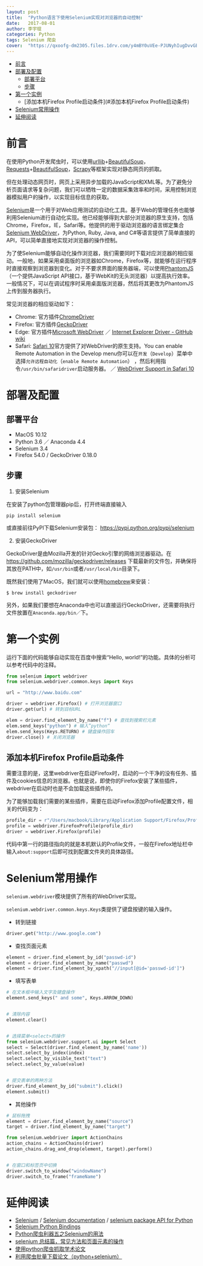 ```yaml
---
layout: post
title:  "Python语言下使用Selenium实现对浏览器的自动控制"
date:   2017-08-01
author: 李宇琨
categories: Python
tags: Selenium 爬虫
cover:  "https://qxoofg-dm2305.files.1drv.com/y4mBY0uVEe-PJUNyhIugDvvGE6dv0nK7LWs-FST9h8ZTsDwxjYRPYEOMjWVn9AjrxWqY5fenVeUF1RJdiO5f4lapIkohlhWaPdLDJCgagNLO2dTzqss86bTU9qH70ycta7uz_4BelqJSKcDHJKmLCLn1DeAPiNwEonzopcsvesEBOh6sXQ9uLpGO9zIBP6tv9Wnqny7XFuy2OCvVsdBxmKE2Q?width=5814&height=3784&cropmode=none"
---
```


<!-- TOC -->

- [前言](#前言)
- [部署及配置](#部署及配置)
    - [部署平台](#部署平台)
    - [步骤](#步骤)
- [第一个实例](#第一个实例)
    - [添加本机Firefox Profile启动条件](#添加本机Firefox Profile启动条件)
- [Selenium常用操作](#Selenium常用操作)
- [延伸阅读](#延伸阅读)

<!-- /TOC -->

# 前言

在使用Python开发爬虫时，可以使用[urllib](https://docs.python.org/3/library/urllib.html)+[BeautifulSoup](https://www.crummy.com/software/BeautifulSoup/)，[Requests](http://docs.python-requests.org/en/master/)+[BeautifulSoup](https://www.crummy.com/software/BeautifulSoup/)，[Scrapy](https://scrapy.org/)等框架实现对静态网页的抓取。

但在处理动态网页时，网页上采用异步加载的JavaScript和XML等。为了避免分析页面请求等复杂问题，我们可以牺牲一定的数据采集效率和时间，采用控制浏览器模拟用户的操作，以实现目标信息的获取。

[Selenium](http://www.seleniumhq.org/)是一个用于对Web应用测试的自动化工具。基于Web的管理任务也能够利用Selenium进行自动化实现。他已经能够得到大部分浏览器的原生支持，包括Chrome，Firefox，IE，Safari等。他提供的用于驱动浏览器的语言绑定集合[Selenium WebDriver](http://www.seleniumhq.org/projects/webdriver/)，为Python, Ruby, Java, and C#等语言提供了简单直接的API，可以简单直接地实现对浏览器的操作控制。

为了使Selenium能够自动化操作浏览器，我们需要同时下载对应浏览器的相应驱动。一般地，如果采用桌面版的浏览器如Chrome，Firefox等，就能够在运行程序时直接观察到浏览器到变化。对于不要求界面的服务器端，可以使用[PhantomJS](http://phantomjs.org/)（一个提供JavaScript API接口，基于WebKit的无头浏览器）以提高执行效率。一般情况下，可以在调试程序时采用桌面版浏览器，然后将其更改为PhantomJS上传到服务器执行。

常见浏览器的相应驱动如下：

* Chrome: 官方插件[ChromeDriver](https://sites.google.com/a/chromium.org/chromedriver/)
* Firefox: 官方插件[GeckoDriver](https://github.com/mozilla/geckodriver/releases)
* Edge: 官方插件[Microsoft WebDriver](https://developer.microsoft.com/en-us/microsoft-edge/tools/webdriver/) ／ [Internet Explorer Driver - GitHub wiki](https://github.com/SeleniumHQ/selenium/wiki/InternetExplorerDriver)
* Safari: [Safari 10](https://developer.apple.com/library/content/releasenotes/General/WhatsNewInSafari/Articles/Safari_10_0.html)官方提供了对WebDriver的原生支持。You can enable Remote Automation in the Develop menu你可以在`开发`（`Develop`）菜单中选择`允许远程自动化`（`enable Remote Automation`） ，然后利用指令`/usr/bin/safaridriver`启动服务器。 ／ [WebDriver Support in Safari 10](https://webkit.org/blog/6900/webdriver-support-in-safari-10/)

# 部署及配置

## 部署平台

* MacOS 10.12
* Python 3.6 ／ Anaconda 4.4
* Selenium 3.4
* Firefox 54.0 / GeckoDriver 0.18.0

## 步骤

1. 安装Selenium

在安装了python包管理器pip后，打开终端直接输入

```
pip install selenium
```

或直接前往PyPI下载Selenium安装包：
https://pypi.python.org/pypi/selenium

2. 安装GeckoDriver

GeckoDriver是由Mozilla开发的针对Gecko引擎的网络浏览器驱动。在 https://github.com/mozilla/geckodriver/releases 下载最新的文件包，并确保将其放在PATH中，如`/usr/bin`或者`/usr/local/bin`目录下。

既然我们使用了MacOS，我们就可以使用[homebrew](https://brew.sh/)来安装：

```
$ brew install geckodriver
```
另外，如果我们要想在Anaconda中也可以直接运行GeckoDriver，还需要将执行文件放置在`Anaconda.app/bin／`下。

# 第一个实例

运行下面的代码能够自动实现在百度中搜索“Hello, world!”的功能。具体的分析可以参考代码中的注释。

```python
from selenium import webdriver
from selenium.webdriver.common.keys import Keys

url = "http://www.baidu.com"

driver = webdriver.Firefox() # 打开浏览器窗口
driver.get(url) # 转到目标URL

elem = driver.find_element_by_name("f") # 查找到搜索栏元素
elem.send_keys("python") # 输入”python“
elem.send_keys(Keys.RETURN) # 键盘操作回车
driver.close() # 关闭浏览器
```

## 添加本机Firefox Profile启动条件

需要注意的是，这里webdriver在启动Firefox时，启动的一个干净的没有任务、插件及cookies信息的浏览器。也就是说，即使你的Firefox安装了某些插件，webdriver在启动时也是不会加载这些插件的。

为了能够加载我们需要的某些插件，需要在启动Firefox添加Profile配置文件，相关的代码变为：

```python
profile_dir = r"/Users/macbook/Library/Application Support/Firefox/Profiles/62rkdb8y.default"
profile = webdriver.FirefoxProfile(profile_dir)
driver = webdriver.Firefox(profile)
```

代码中第一行的路径指向的就是本机默认的Profile文件，一般在Firefox地址栏中输入`about:support`后即可找到配置文件夹的具体路径。

# Selenium常用操作

`selenium.webdriver`模块提供了所有的WebDriver实现。

`selenium.webdriver.common.keys.Keys`类提供了键盘按键的输入操作。

* 转到链接

```python
driver.get("http://www.google.com")
```

* 查找页面元素

```python
element = driver.find_element_by_id("passwd-id")
element = driver.find_element_by_name("passwd")
element = driver.find_element_by_xpath("//input[@id='passwd-id']")
```

* 填写表单

```python
# 在文本框中输入文字及键盘操作
element.send_keys(" and some", Keys.ARROW_DOWN)


# 清除内容
element.clear()


# 选择菜单<select>的操作
from selenium.webdriver.support.ui import Select
select = Select(driver.find_element_by_name('name'))
select.select_by_index(index)
select.select_by_visible_text("text")
select.select_by_value(value)


# 提交表单的两种方法
driver.find_element_by_id("submit").click()
element.submit()
```

* 其他操作

```python
# 鼠标拖拽
element = driver.find_element_by_name("source")
target = driver.find_element_by_name("target")

from selenium.webdriver import ActionChains
action_chains = ActionChains(driver)
action_chains.drag_and_drop(element, target).perform()


# 在窗口和标签页中切换
driver.switch_to_window("windowName")
driver.switch_to_frame("frameName")
```


# 延伸阅读

* [Selenium](http://www.seleniumhq.org/) / [Selenium documentation](http://seleniumhq.github.io/selenium/docs/api/py/index.html#) / [selenium package API for Python](https://seleniumhq.github.io/selenium/docs/api/py/api.html)
* [Selenium Python Bindings](http://selenium-python.readthedocs.io/index.html)
* [Python爬虫利器五之Selenium的用法](http://cuiqingcai.com/2599.html)
* [selenium 总结篇，常见方法和页面元素的操作](http://www.cnblogs.com/tobecrazy/p/4570494.html)
* [使用python爬虫抓取学术论文](http://blog.csdn.net/lin370/article/details/44626731)
* [利用爬虫批量下载论文（python+selenium）](https://zhuanlan.zhihu.com/p/27641546)
